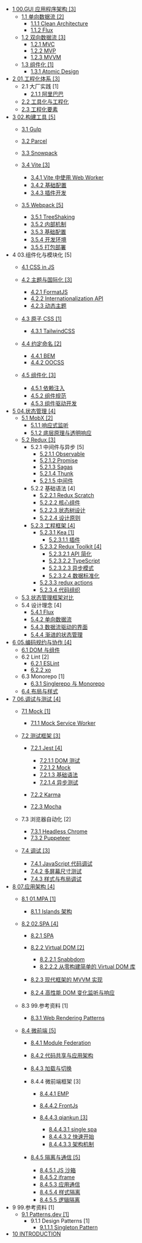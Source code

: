   - [1 00.GUI 应用程序架构 [3]](/00.GUI%20应用程序架构/README.md)
    - [1.1 单向数据流 [2]](/00.GUI%20应用程序架构/单向数据流/README.md)
      - [1.1.1 Clean Architecture](/00.GUI%20应用程序架构/单向数据流/Clean%20Architecture.md)
      - [1.1.2 Flux](/00.GUI%20应用程序架构/单向数据流/Flux.md)
    - [1.2 双向数据流 [3]](/00.GUI%20应用程序架构/双向数据流/README.md)
      - [1.2.1 MVC](/00.GUI%20应用程序架构/双向数据流/MVC.md)
      - [1.2.2 MVP](/00.GUI%20应用程序架构/双向数据流/MVP.md)
      - [1.2.3 MVVM](/00.GUI%20应用程序架构/双向数据流/MVVM.md)
    - [1.3 组件化 [1]](/00.GUI%20应用程序架构/组件化/README.md)
      - [1.3.1 Atomic Design](/00.GUI%20应用程序架构/组件化/Atomic%20Design.md)
  - [2 01.工程化体系 [3]](/01.工程化体系/README.md)
    - 2.1 大厂实践 [1]
      - [2.1.1 阿里巴巴](/01.工程化体系/大厂实践/阿里巴巴.md)
    - [2.2 工具化与工程化](/01.工程化体系/工具化与工程化.md)
    - [2.3 工程化要素](/01.工程化体系/工程化要素.md)
  - [3 02.构建工具 [5]](/02.构建工具/README.md)
    - [3.1 Gulp](/02.构建工具/Gulp/README.md)
      
    - [3.2 Parcel](/02.构建工具/Parcel/README.md)
      
    - [3.3 Snowpack](/02.构建工具/Snowpack/README.md)
      
    - [3.4 Vite [3]](/02.构建工具/Vite/README.md)
      - [3.4.1 Vite 中使用 Web Worker](/02.构建工具/Vite/Vite%20中使用%20Web%20Worker.md)
      - [3.4.2 基础配置](/02.构建工具/Vite/基础配置.md)
      - [3.4.3 插件开发](/02.构建工具/Vite/插件开发.md)
    - [3.5 Webpack [5]](/02.构建工具/Webpack/README.md)
      - [3.5.1 TreeShaking](/02.构建工具/Webpack/TreeShaking.md)
      - [3.5.2 内部机制](/02.构建工具/Webpack/内部机制.md)
      - [3.5.3 基础配置](/02.构建工具/Webpack/基础配置.md)
      - [3.5.4 开发环境](/02.构建工具/Webpack/开发环境.md)
      - [3.5.5 打包部署](/02.构建工具/Webpack/打包部署.md)
  - 4 03.组件化与模块化 [5]
    - [4.1 CSS in JS](/03.组件化与模块化/CSS-in-JS/README.md)
      
    - [4.2 主题与国际化 [3]](/03.组件化与模块化/主题与国际化/README.md)
      - [4.2.1 FormatJS](/03.组件化与模块化/主题与国际化/FormatJS.md)
      - [4.2.2 Internationalization API](/03.组件化与模块化/主题与国际化/Internationalization%20API.md)
      - [4.2.3 动态主题](/03.组件化与模块化/主题与国际化/动态主题.md)
    - [4.3 原子 CSS [1]](/03.组件化与模块化/原子%20CSS/README.md)
      - [4.3.1 TailwindCSS](/03.组件化与模块化/原子%20CSS/TailwindCSS.md)
    - [4.4 约定命名 [2]](/03.组件化与模块化/约定命名/README.md)
      - [4.4.1 BEM](/03.组件化与模块化/约定命名/BEM.md)
      - [4.4.2 OOCSS](/03.组件化与模块化/约定命名/OOCSS.md)
    - [4.5 组件化 [3]](/03.组件化与模块化/组件化/README.md)
      - [4.5.1 依赖注入](/03.组件化与模块化/组件化/依赖注入.md)
      - [4.5.2 组件规范](/03.组件化与模块化/组件化/组件规范.md)
      - [4.5.3 组件驱动开发](/03.组件化与模块化/组件化/组件驱动开发.md)
  - [5 04.状态管理 [4]](/04.状态管理/README.md)
    - [5.1 MobX [2]](/04.状态管理/MobX/README.md)
      - [5.1.1 响应式监听](/04.状态管理/MobX/响应式监听.md)
      - [5.1.2 底层原理与透明响应](/04.状态管理/MobX/底层原理与透明响应.md)
    - [5.2 Redux [3]](/04.状态管理/Redux/README.md)
      - 5.2.1 中间件与异步 [5]
        - [5.2.1.1 Observable](/04.状态管理/Redux/中间件与异步/Observable.md)
        - [5.2.1.2 Promise](/04.状态管理/Redux/中间件与异步/Promise.md)
        - [5.2.1.3 Sagas](/04.状态管理/Redux/中间件与异步/Sagas.md)
        - [5.2.1.4 Thunk](/04.状态管理/Redux/中间件与异步/Thunk.md)
        - [5.2.1.5 中间件](/04.状态管理/Redux/中间件与异步/中间件.md)
      - 5.2.2 基础语法 [4]
        - [5.2.2.1 Redux Scratch](/04.状态管理/Redux/基础语法/Redux%20Scratch.md)
        - [5.2.2.2 核心组件](/04.状态管理/Redux/基础语法/核心组件.md)
        - [5.2.2.3 状态树设计](/04.状态管理/Redux/基础语法/状态树设计.md)
        - [5.2.2.4 设计原则](/04.状态管理/Redux/基础语法/设计原则.md)
      - [5.2.3 工程框架 [4]](/04.状态管理/Redux/工程框架/README.md)
        - [5.2.3.1 Kea [1]](/04.状态管理/Redux/工程框架/Kea/README.md)
          - [5.2.3.1.1 插件](/04.状态管理/Redux/工程框架/Kea/插件.md)
        - [5.2.3.2 Redux Toolkit [4]](/04.状态管理/Redux/工程框架/Redux%20Toolkit/README.md)
          - [5.2.3.2.1 API 简化](/04.状态管理/Redux/工程框架/Redux%20Toolkit/API%20简化.md)
          - [5.2.3.2.2 TypeScript](/04.状态管理/Redux/工程框架/Redux%20Toolkit/TypeScript.md)
          - [5.2.3.2.3 异步模式](/04.状态管理/Redux/工程框架/Redux%20Toolkit/异步模式.md)
          - [5.2.3.2.4 数据标准化](/04.状态管理/Redux/工程框架/Redux%20Toolkit/数据标准化.md)
        - [5.2.3.3 redux actions](/04.状态管理/Redux/工程框架/redux-actions.md)
        - [5.2.3.4 代码组织](/04.状态管理/Redux/工程框架/代码组织.md)
    - [5.3 状态管理框架对比](/04.状态管理/状态管理框架对比.md)
    - 5.4 设计理念 [4]
      - [5.4.1 Flux](/04.状态管理/设计理念/Flux.md)
      - [5.4.2 单向数据流](/04.状态管理/设计理念/单向数据流.md)
      - [5.4.3 数据流驱动的界面](/04.状态管理/设计理念/数据流驱动的界面.md)
      - [5.4.4 渐进的状态管理](/04.状态管理/设计理念/渐进的状态管理.md)
  - [6 05.编码规约与协作 [4]](/05.编码规约与协作/README.md)
    - [6.1 DOM 与组件](/05.编码规约与协作/DOM%20与组件.md)
    - 6.2 Lint [2]
      - [6.2.1 ESLint](/05.编码规约与协作/Lint/ESLint.md)
      - [6.2.2 xo](/05.编码规约与协作/Lint/xo.md)
    - 6.3 Monorepo [1]
      - [6.3.1 Singlerepo 与 Monorepo](/05.编码规约与协作/Monorepo/Singlerepo%20与%20Monorepo.md)
    - [6.4 布局与样式](/05.编码规约与协作/布局与样式.md)
  - [7 06.调试与测试 [4]](/06.调试与测试/README.md)
    - [7.1 Mock [1]](/06.调试与测试/Mock/README.md)
      - [7.1.1 Mock Service Worker](/06.调试与测试/Mock/Mock%20Service%20Worker.md)
    - [7.2 测试框架 [3]](/06.调试与测试/测试框架/README.md)
      - [7.2.1 Jest [4]](/06.调试与测试/测试框架/Jest/README.md)
        - [7.2.1.1 DOM 测试](/06.调试与测试/测试框架/Jest/DOM%20测试.md)
        - [7.2.1.2 Mock](/06.调试与测试/测试框架/Jest/Mock.md)
        - [7.2.1.3 基础语法](/06.调试与测试/测试框架/Jest/基础语法.md)
        - [7.2.1.4 异步测试](/06.调试与测试/测试框架/Jest/异步测试.md)
      - [7.2.2 Karma](/06.调试与测试/测试框架/Karma/README.md)
        
      - [7.2.3 Mocha](/06.调试与测试/测试框架/Mocha/README.md)
        
    - 7.3 浏览器自动化 [2]
      - [7.3.1 Headless Chrome](/06.调试与测试/浏览器自动化/Headless-Chrome.md)
      - [7.3.2 Puppeteer](/06.调试与测试/浏览器自动化/Puppeteer.md)
    - [7.4 调试 [3]](/06.调试与测试/调试/README.md)
      - [7.4.1 JavaScript 代码调试](/06.调试与测试/调试/JavaScript%20代码调试.md)
      - [7.4.2 多屏幕尺寸测试](/06.调试与测试/调试/多屏幕尺寸测试.md)
      - [7.4.3 样式与布局调试](/06.调试与测试/调试/样式与布局调试.md)
  - [8 07.应用架构 [4]](/07.应用架构/README.md)
    - [8.1 01.MPA [1]](/07.应用架构/01.MPA/README.md)
      - [8.1.1 Islands 架构](/07.应用架构/01.MPA/Islands%20架构/README.md)
        
    - [8.2 02.SPA [4]](/07.应用架构/02.SPA/README.md)
      - [8.2.1 SPA](/07.应用架构/02.SPA/SPA/README.md)
        
      - [8.2.2 Virtual DOM [2]](/07.应用架构/02.SPA/Virtual%20DOM/README.md)
        - [8.2.2.1 Snabbdom](/07.应用架构/02.SPA/Virtual%20DOM/Snabbdom.md)
        - [8.2.2.2 从零构建简单的 Virtual DOM 库](/07.应用架构/02.SPA/Virtual%20DOM/从零构建简单的%20Virtual%20DOM%20库/README.md)
          
      - [8.2.3 现代框架的 MVVM 实现](/07.应用架构/02.SPA/现代框架的%20MVVM%20实现.md)
      - [8.2.4 高性能 DOM 变化监听与响应](/07.应用架构/02.SPA/高性能%20DOM%20变化监听与响应.md)
    - 8.3 99.参考资料 [1]
      - [8.3.1 Web Rendering Patterns](/07.应用架构/99.参考资料/2023-Web%20Rendering%20Patterns.md)
    - [8.4 微前端 [5]](/07.应用架构/微前端/README.md)
      - [8.4.1 Module Federation](/07.应用架构/微前端/Module%20Federation/README.md)
        
      - [8.4.2 代码共享与应用架构](/07.应用架构/微前端/代码共享与应用架构.md)
      - [8.4.3 加载与切换](/07.应用架构/微前端/加载与切换/README.md)
        
      - 8.4.4 微前端框架 [3]
        - [8.4.4.1 EMP](/07.应用架构/微前端/微前端框架/EMP/README.md)
          
        - [8.4.4.2 FrontJs](/07.应用架构/微前端/微前端框架/FrontJs/README.md)
          
        - [8.4.4.3 qiankun [3]](/07.应用架构/微前端/微前端框架/qiankun/README.md)
          - [8.4.4.3.1 single spa](/07.应用架构/微前端/微前端框架/qiankun/single-spa.md)
          - [8.4.4.3.2 快速开始](/07.应用架构/微前端/微前端框架/qiankun/快速开始.md)
          - [8.4.4.3.3 架构机制](/07.应用架构/微前端/微前端框架/qiankun/架构机制.md)
      - [8.4.5 隔离与通信 [5]](/07.应用架构/微前端/隔离与通信/README.md)
        - [8.4.5.1 JS 沙箱](/07.应用架构/微前端/隔离与通信/JS%20沙箱.md)
        - [8.4.5.2 iframe](/07.应用架构/微前端/隔离与通信/iframe.md)
        - [8.4.5.3 应用通信](/07.应用架构/微前端/隔离与通信/应用通信.md)
        - [8.4.5.4 样式隔离](/07.应用架构/微前端/隔离与通信/样式隔离.md)
        - [8.4.5.5 逻辑隔离](/07.应用架构/微前端/隔离与通信/逻辑隔离.md)
  - 9 99.参考资料 [1]
    - [9.1 Patterns.dev [1]](/99.参考资料/Patterns.dev/README.md)
      - 9.1.1 Design Patterns [1]
        - [9.1.1.1 Singleton Pattern](/99.参考资料/Patterns.dev/Design%20Patterns/Singleton%20Pattern.md)
  - [10 INTRODUCTION](/INTRODUCTION.md)